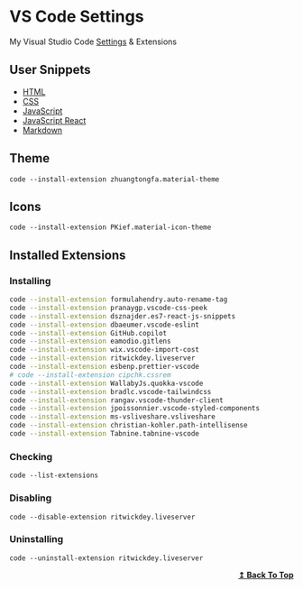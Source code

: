 # VS Code Settings

My Visual Studio Code [Settings](https://github.com/shahriarshafin/vscode-settings/blob/main/settings.json) & Extensions

## User Snippets

- [HTML](https://github.com/shahriarshafin/vscode-settings/blob/main/snippets/html.json)
- [CSS](https://github.com/shahriarshafin/vscode-settings/blob/main/snippets/css.json)
- [JavaScript](https://github.com/shahriarshafin/vscode-settings/blob/main/snippets/javascript.json)
- [JavaScript React](https://github.com/shahriarshafin/vscode-settings/blob/main/snippets/javascriptreact.json)
- [Markdown](https://github.com/shahriarshafin/vscode-settings/blob/main/snippets/markdown.json)

## Theme

```
code --install-extension zhuangtongfa.material-theme
```

## Icons

```
code --install-extension PKief.material-icon-theme
```

## Installed Extensions

### Installing

```bash
code --install-extension formulahendry.auto-rename-tag
code --install-extension pranaygp.vscode-css-peek
code --install-extension dsznajder.es7-react-js-snippets
code --install-extension dbaeumer.vscode-eslint
code --install-extension GitHub.copilot
code --install-extension eamodio.gitlens
code --install-extension wix.vscode-import-cost
code --install-extension ritwickdey.liveserver
code --install-extension esbenp.prettier-vscode
# code --install-extension cipchk.cssrem
code --install-extension WallabyJs.quokka-vscode
code --install-extension bradlc.vscode-tailwindcss
code --install-extension rangav.vscode-thunder-client
code --install-extension jpoissonnier.vscode-styled-components
code --install-extension ms-vsliveshare.vsliveshare
code --install-extension christian-kohler.path-intellisense
code --install-extension Tabnine.tabnine-vscode
```

### Checking

```
code --list-extensions
```

### Disabling

```
code --disable-extension ritwickdey.liveserver
```

### Uninstalling

```
code --uninstall-extension ritwickdey.liveserver
```

<p align="right">
    <b><a href="#VS-Code-Settings">↥ Back To Top</a></b>
</p>
